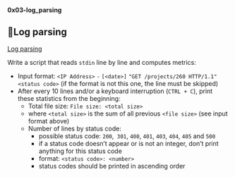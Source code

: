 #### 0x03-log_parsing

## <strong>:page_with_curl:Log parsing</strong>

[Log parsing](0-stats.py)

Write a script that reads `stdin` line by line and computes metrics:

- Input format: `<IP Address>` `-` `[<date>]` `"GET /projects/260 HTTP/1.1" <status code>` <file size> (if the format is not this one, the line must be skipped)
- After every 10 lines and/or a keyboard interruption (`CTRL + C`), print these statistics from the beginning:
    - Total file size: `File size: <total size>`
    - where `<total size>` is the sum of all previous `<file size>` (see input format above)
    - Number of lines by status code:
        - possible status code: `200`,` 301`, `400`, `401`, `403`, `404`, `405` and `500`
        - if a status code doesn’t appear or is not an integer, don’t print anything for this status code
        - format: `<status code>: <number>`
        - status codes should be printed in ascending order
